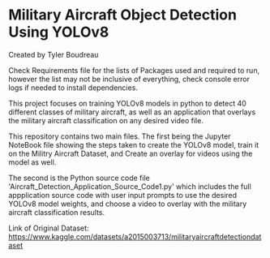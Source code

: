 # Military Aircraft Object Detection Using YOLOv8

Created by Tyler Boudreau

Check Requirements file for the lists of Packages used and required to run, however the list may not be inclusive of everything, check console error logs if needed to install dependencies.

This project focuses on training YOLOv8 models in python to detect 40 different classes of military aircraft, as well as an application that overlays the military aircraft classification on any desired video file. 

This repository contains two main files.
The first being the Jupyter NoteBook file showing the steps taken to create the YOLOv8 model, train it on the Militry Aircraft Dataset, and Create an overlay for videos using the model as well.

The second is the Python source code file 'Aircraft_Detection_Application_Source_Code1.py' which includes the full appplication source code with user input prompts to use the desired YOLOv8 model weights, and choose a video to overlay with the military aircraft classification results.

Link of Original Dataset: https://www.kaggle.com/datasets/a2015003713/militaryaircraftdetectiondataset
